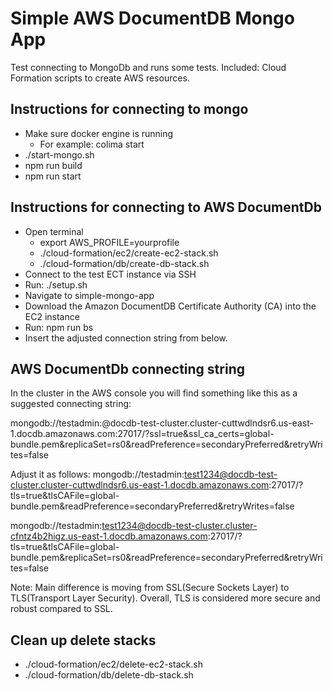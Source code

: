 # Simple AWS DocumentDB Mongo App

Test connecting to MongoDb and runs some tests.
Included: Cloud Formation scripts to create AWS resources.

## Instructions for connecting to mongo

- Make sure docker engine is running
  - For example: colima start
- ./start-mongo.sh
- npm run build
- npm run start

## Instructions for connecting to AWS DocumentDb

- Open terminal
  - export AWS_PROFILE=yourprofile
  - ./cloud-formation/ec2/create-ec2-stack.sh
  - ./cloud-formation/db/create-db-stack.sh
- Connect to the test ECT instance via SSH
- Run: ./setup.sh
- Navigate to simple-mongo-app
- Download the Amazon DocumentDB Certificate Authority (CA) into the EC2 instance
- Run: npm run bs
- Insert the adjusted connection string from below.

## AWS DocumentDb connecting string

In the cluster in the AWS console you will find something like this as a suggested connecting string:

mongodb://testadmin:<insertYourPassword>@docdb-test-cluster.cluster-cuttwdlndsr6.us-east-1.docdb.amazonaws.com:27017/?ssl=true&ssl_ca_certs=global-bundle.pem&replicaSet=rs0&readPreference=secondaryPreferred&retryWrites=false

Adjust it as follows:
mongodb://testadmin:test1234@docdb-test-cluster.cluster-cuttwdlndsr6.us-east-1.docdb.amazonaws.com:27017/?tls=true&tlsCAFile=global-bundle.pem&readPreference=secondaryPreferred&retryWrites=false

mongodb://testadmin:test1234@docdb-test-cluster.cluster-cfntz4b2higz.us-east-1.docdb.amazonaws.com:27017/?tls=true&tlsCAFile=global-bundle.pem&replicaSet=rs0&readPreference=secondaryPreferred&retryWrites=false

Note:
Main difference is moving from SSL(Secure Sockets Layer) to TLS(Transport Layer Security).
Overall, TLS is considered more secure and robust compared to SSL.

## Clean up delete stacks

- ./cloud-formation/ec2/delete-ec2-stack.sh
- ./cloud-formation/db/delete-db-stack.sh
